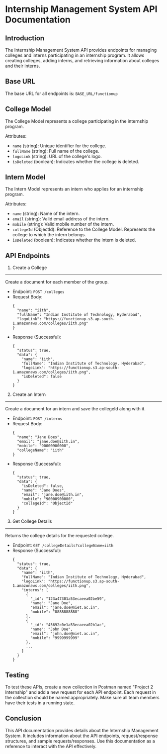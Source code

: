 Internship Management System API Documentation
==============================================

Introduction
------------
The Internship Management System API provides endpoints for managing colleges and interns participating in an internship program. It allows creating colleges, adding interns, and retrieving information about colleges and their interns.

Base URL
--------
The base URL for all endpoints is: `BASE_URL/functionup`

College Model
-------------
The College Model represents a college participating in the internship program.

Attributes:
- `name` (string): Unique identifier for the college.
- `fullName` (string): Full name of the college.
- `logoLink` (string): URL of the college's logo.
- `isDeleted` (boolean): Indicates whether the college is deleted.

Intern Model
------------
The Intern Model represents an intern who applies for an internship program.

Attributes:
- `name` (string): Name of the intern.
- `email` (string): Valid email address of the intern.
- `mobile` (string): Valid mobile number of the intern.
- `collegeId` (ObjectId): Reference to the College Model. Represents the college to which the intern belongs.
- `isDeleted` (boolean): Indicates whether the intern is deleted.

API Endpoints
-------------

1. Create a College
-------------------
Create a document for each member of the group.

- Endpoint: `POST /colleges`
- Request Body:
  ```
  {
    "name": "iith",
    "fullName": "Indian Institute of Technology, Hyderabad",
    "logoLink": "https://functionup.s3.ap-south-1.amazonaws.com/colleges/iith.png"
  }
  ```
- Response (Successful):
  ```
  {
    "status": true,
    "data": {
      "name": "iith",
      "fullName": "Indian Institute of Technology, Hyderabad",
      "logoLink": "https://functionup.s3.ap-south-1.amazonaws.com/colleges/iith.png",
      "isDeleted": false
    }
  }
  ```

2. Create an Intern
-------------------
Create a document for an intern and save the collegeId along with it.

- Endpoint: `POST /interns`
- Request Body:
  ```
  {
    "name": "Jane Does",
    "email": "jane.doe@iith.in",
    "mobile": "90000900000",
    "collegeName": "iith"
  }
  ```
- Response (Successful):
  ```
  {
    "status": true,
    "data": {
      "isDeleted": false,
      "name": "Jane Does",
      "email": "jane.doe@iith.in",
      "mobile": "90000900000",
      "collegeId": "ObjectId"
    }
  }
  ```

3. Get College Details
----------------------
Returns the college details for the requested college.

- Endpoint: `GET /collegeDetails?collegeName=iith`
- Response (Successful):
  ```
  {
    "status": true,
    "data": {
      "name": "iith",
      "fullName": "Indian Institute of Technology, Hyderabad",
      "logoLink": "https://functionup.s3.ap-south-1.amazonaws.com/colleges/iith.png",
      "interns": [
        {
          "_id": "123a47301a53ecaeea02be59",
          "name": "Jane Doe",
          "email": "jane.doe@miet.ac.in",
          "mobile": "8888888888"
        },
        {
          "_id": "45692c0e1a53ecaeea02b1ac",
          "name": "John Doe",
          "email": "john.doe@miet.ac.in",
          "mobile": "9999999999"
        },
        ...
      ]
    }
  }
  ```

Testing
-------
To test these APIs, create a new collection in Postman named "Project 2 Internship" and add a new request for each API endpoint. Each request in the collection should be named appropriately. Make sure all team members have their tests in a running state.

Conclusion
----------
This API documentation provides details about the Internship Management System. It includes information about the API endpoints, request/response structures, and sample requests/responses. Use this documentation as a reference to interact with the API effectively.


